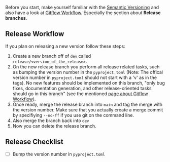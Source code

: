 Before you start, make yourself familiar with the [Semantic Versioning][1] and also have a look at [Gitflow Workflow][2]. Especially the section about **Release branches**.

## Release Workflow

If you plan on releasing a new version follow these steps:

1. Create a new branch off of `dev` called `release/<version_of_the_release>`.
2. On the new release branch you perform all release related tasks, such as bumping the version number in the `pyproject.toml` (Note: The offical version number in `pyproject.toml` should not start with a 'v' as in the tags). No new features should be implemented on this branch, "only bug fixes, documentation generation, and other release-oriented tasks should go in this branch" (see the mentioned [page about Gitflow Workflow][2]).
3. Once ready, merge the release branch into `main` and tag the merge with the version number. Make sure that you actually create a merge commit by specifiying `--no-ff` if you use git on the command line.
4. Also merge the branch back into `dev`
5. Now you can delete the release branch.

## Release Checklist

- [ ] Bump the version number in `pyproject.toml`

[1]: https://semver.org/ "Semantic Versioning"
[2]: https://www.atlassian.com/git/tutorials/comparing-workflows/gitflow-workflow "Gitflow Workflow"

